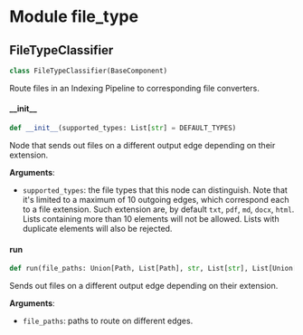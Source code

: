 <a id="file_type"></a>

# Module file\_type

<a id="file_type.FileTypeClassifier"></a>

## FileTypeClassifier

```python
class FileTypeClassifier(BaseComponent)
```

Route files in an Indexing Pipeline to corresponding file converters.

<a id="file_type.FileTypeClassifier.__init__"></a>

#### \_\_init\_\_

```python
def __init__(supported_types: List[str] = DEFAULT_TYPES)
```

Node that sends out files on a different output edge depending on their extension.

**Arguments**:

- `supported_types`: the file types that this node can distinguish.
Note that it's limited to a maximum of 10 outgoing edges, which
correspond each to a file extension. Such extension are, by default
`txt`, `pdf`, `md`, `docx`, `html`. Lists containing more than 10
elements will not be allowed. Lists with duplicate elements will
also be rejected.

<a id="file_type.FileTypeClassifier.run"></a>

#### run

```python
def run(file_paths: Union[Path, List[Path], str, List[str], List[Union[Path, str]]])
```

Sends out files on a different output edge depending on their extension.

**Arguments**:

- `file_paths`: paths to route on different edges.

